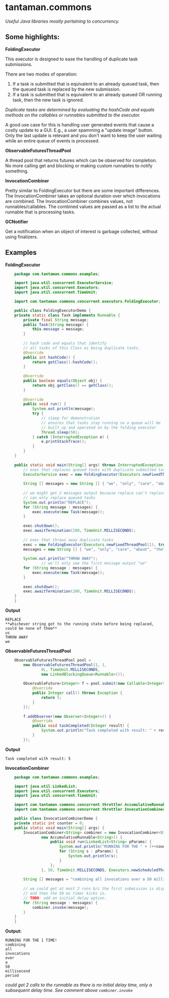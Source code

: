 tantaman.commons
================

*Useful Java libraries mostly pertaining to concurrency.*

Some highlights:
----------------

**FoldingExecutor**

This executor is designed to ease the handling of duplicate task submissions.

There are two modes of operation:

1. If a task is submitted that is equivalent to an already queued task, then the queued
task is replaced by the new submission.
2. If a task is submitted that is equivalent to an already queued OR running task, then the
new task is ignored.

*Duplicate tasks are determined by evaluating the hashCode and equals methods on the 
callables or runnables submitted to the executor.*


A good use case for this is handling user generated events that cause a costly update to 
a GUI.  E.g., a user spamming a "update image" button.  Only the last update is relevant
and you don't want to keep the user waiting while an entire queue of events is processed.

**ObservableFuturesThreadPool**

A thread pool that returns futures which can be observed for completion.  No more calling
get and blocking or making custom runnables to notify something.



**InvocationCombiner**

Pretty similar to FoldingExecutor but there are some important differences.  The InvocationCombiner takes an optional duration over which invocations are combined.  The InvocationCombiner combines values, not runnables/callables.  The combined values are passed as a list to the actual runnable that is processing tasks.

**GCNotifier**

Get a notification when an object of interest is garbage collected, without using finalizers.

Examples
--------

**FoldingExecutor**

```java
    package com.tantaman.commons.examples;

    import java.util.concurrent.ExecutorService;
    import java.util.concurrent.Executors;
    import java.util.concurrent.TimeUnit;

    import com.tantaman.commons.concurrent.executors.FoldingExecutor;

    public class FoldingExecutorDemo {
	private static class Task implements Runnable {
		private final String message;
		public Task(String message) {
			this.message = message;
		}
		
		// hash code and equals that identify
		// all tasks of this Class as being duplicate tasks.
		@Override
		public int hashCode() {
			return getClass().hashCode();
		}
		
		@Override
		public boolean equals(Object obj) {
			return obj.getClass() == getClass();
		}
		
		@Override
		public void run() {
			System.out.println(message);
			try {
				// sleep for demonstration
				// ensures that tasks stay running so a queue will be
				// built up and operated on by the folding executor
				Thread.sleep(50);
			} catch (InterruptedException e) {
				e.printStackTrace();
			}
		}
	}
	
	public static void main(String[] args) throws InterruptedException {
		// exec that replaces queued tasks with duplicate submitted tasks
		ExecutorService exec = new FoldingExecutor(Executors.newFixedThreadPool(1), false);
		
		String [] messages = new String [] { "we", "only", "care", "about", "the", "last", "of", "us" };
		
		// we might get 2 messages output because replace can't replace running tasks, it
		// can only replace queued tasks
		System.out.println("REPLACE");
		for (String message : messages) {
			exec.execute(new Task(message));
		}
		
		exec.shutdown();
		exec.awaitTermination(200, TimeUnit.MILLISECONDS);
		
		// exec that throws away duplicate tasks
		exec = new FoldingExecutor(Executors.newFixedThreadPool(1), true);
		messages = new String [] { "we", "only", "care", "about", "the", "first", "of", "us" };
		
		System.out.println("THROW AWAY");
                // we'll only see the first message output "we"
		for (String message : messages) {
			exec.execute(new Task(message));
		}
		
		exec.shutdown();
		exec.awaitTermination(200, TimeUnit.MILLISECONDS);
	}
    }
```
  
**Output**

    REPLACE
    **whichever string got to the running state before being replaced, could be none of them**
    us
    THROW AWAY
    we

**ObservableFuturesThreadPool**

```java
    ObservableFuturesThreadPool pool = 
		new ObservableFuturesThreadPool(1, 1,
                0L, TimeUnit.MILLISECONDS,
                new LinkedBlockingQueue<Runnable>());
		
		ObservableFuture<Integer> f = pool.submit(new Callable<Integer>() {
			@Override
			public Integer call() throws Exception {
				return 5;
			}
		});
		
		f.addObserver(new Observer<Integer>() {
			@Override
			public void taskCompleted(Integer result) {
				System.out.println("Task completed with result: " + result);
			}
		});
```

**Output**

    Task completed with result: 5

**InvocationCombiner**

```java
    package com.tantaman.commons.examples;

    import java.util.LinkedList;
    import java.util.concurrent.Executors;
    import java.util.concurrent.TimeUnit;

    import com.tantaman.commons.concurrent.throttler.AccumulativeRunnable;
    import com.tantaman.commons.concurrent.throttler.InvocationCombiner;

    public class InvocationCombinerDemo {
	private static int counter = 0;
	public static void main(String[] args) {
		InvocationCombiner<String> combiner = new InvocationCombiner<String>(
				new AccumulativeRunnable<String>() {
					public void run(LinkedList<String> pParams) {
						System.out.println("RUNNING FOR THE " + (++counter) + " TIME!");
						for (String s : pParams) {
							System.out.println(s);
						}
					};
				}, 50, TimeUnit.MILLISECONDS, Executors.newScheduledThreadPool(1));
		
		String [] messages = "combining all invocations over a 50 millisecond period".split(" ");
		
		// we could get at most 2 runs b/c the first submission is dispatched immediately,
		// and then the 50 ms timer kicks in.
		// TODO: add an initial delay option.
		for (String message : messages) {
			combiner.invoke(message);
		}
	}
    }
```

**Output:**

    RUNNING FOR THE 1 TIME!
    combining
    all
    invocations
    over
    a
    50
    millisecond
    period
    
*could get 2 calls to the runnable as there is no initial delay time, only a subsequent delay time.  See comment 
above `combiner.invoke`*